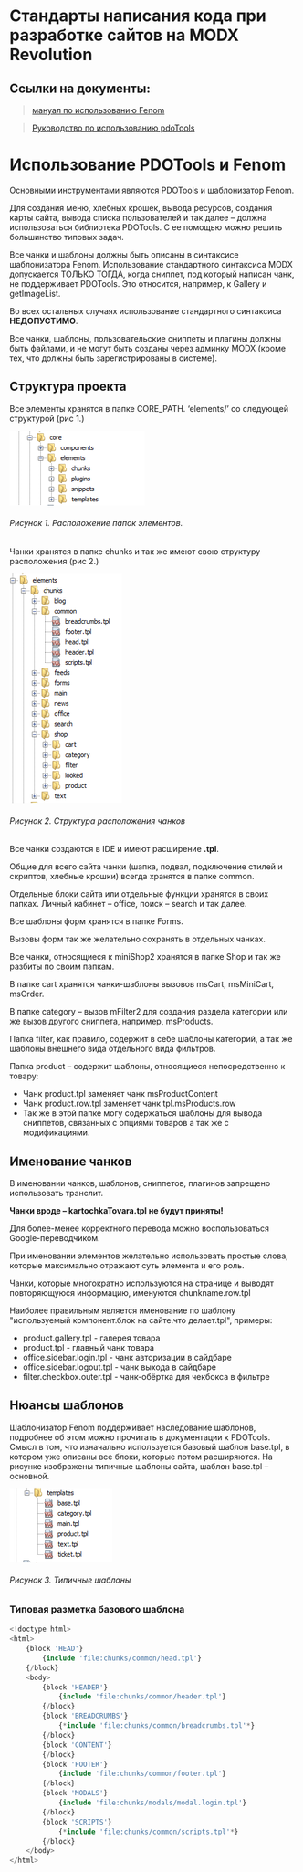 # Стандарты написания кода при разработке сайтов на MODX Revolution
## Ссылки на документы:
> [мануал по использованию Fenom](https://habrahabr.ru/post/264635/) 

> [Руководство по использованию pdoTools](https://docs.modx.pro/components/pdotools/)

# Использование PDOTools и Fenom

Основными инструментами являются PDOTools и шаблонизатор Fenom.

Для создания меню, хлебных крошек, вывода ресурсов, создания карты сайта, вывода списка пользователей и так далее – должна использоваться библиотека PDOTools. С ее помощью можно решить большинство типовых задач. 

Все чанки и шаблоны должны быть описаны в синтаксисе шаблонизатора Fenom. Использование стандартного синтаксиса MODX допускается ТОЛЬКО ТОГДА, когда сниппет, под который написан чанк, не поддерживает PDOTools. Это относится, например, к Gallery и getImageList. 

Во всех остальных случаях использование стандартного синтаксиса **НЕДОПУСТИМО**. 

Все чанки, шаблоны, пользовательские сниппеты и плагины должны быть файлами, и не могут быть созданы через админку MODX (кроме тех, что должны быть зарегистрированы в системе). 

## Структура проекта

Все элементы хранятся в папке CORE_PATH. ‘elements/’ со следующей структурой (рис 1.)

![Риcунок 1](/img/pic1.png)
###### Рисунок 1. Расположение папок элементов.

Чанки хранятся в папке chunks и так же имеют свою структуру расположения (рис 2.)

![Риcунок 2](/img/pic2.png)
###### Рисунок 2. Структура расположения чанков

Все чанки создаются в IDE и имеют расширение **.tpl**.

Общие для всего сайта чанки (шапка, подвал, подключение стилей и скриптов, хлебные крошки) всегда хранятся в папке common.

Отдельные блоки сайта или отдельные функции хранятся в своих папках. Личный кабинет – office, поиск – search и так далее.

Все шаблоны форм хранятся в папке Forms. 

Вызовы форм так же желательно сохранять в отдельных чанках.

Все чанки, относящиеся к miniShop2 хранятся в папке Shop и так же разбиты по своим папкам.

В папке cart хранятся чанки-шаблоны вызовов msCart, msMiniCart, msOrder.

В папке category – вызов mFilter2 для создания раздела категории или же вызов другого сниппета, например, msProducts.

Папка filter, как правило, содержит в себе шаблоны категорий, а так же шаблоны внешнего вида отдельного вида фильтров. 

Папка product – содержит шаблоны, относящиеся непосредственно к товару:

* Чанк product.tpl заменяет чанк msProductContent
* Чанк product.row.tpl заменяет чанк tpl.msProducts.row
* Так же в этой папке могу содержаться шаблоны для вывода сниппетов, связанных с опциями товаров а так же с модификациями.  


## Именование чанков

В именовании чанков, шаблонов, сниппетов, плагинов запрещено использовать транслит. 

**Чанки вроде – kartochkaTovara.tpl не будут приняты!** 

Для более-менее корректного перевода можно воспользоваться Google-переводчиком.

При именовании элементов желательно использовать простые слова, которые максимально отражают суть элемента и его роль. 

Чанки, которые многократно используются на странице и выводят повторяющуюся информацию, именуются chunkname.row.tpl 

Наиболее правильным является именование по шаблону "используемый компонент.блок на сайте.что делает.tpl", примеры: 

* product.gallery.tpl - галерея товара
* product.tpl - главный чанк товара
* office.sidebar.login.tpl - чанк авторизации в сайдбаре
* office.sidebar.logout.tpl - чанк выхода в сайдбаре
* filter.checkbox.outer.tpl - чанк-обёртка для чекбокса в фильтре

## Нюансы шаблонов
Шаблонизатор Fenom поддерживает наследование шаблонов, подробнее об этом можно прочитать в документации к PDOTools. 
Смысл в том, что изначально используется базовый шаблон base.tpl, в котором уже описаны все блоки, которые потом расширяются. 
На рисунке изображены типичные шаблоны сайта, шаблон base.tpl – основной.

![Риcунок 3](/img/pic3.png)
###### Рисунок 3. Типичные шаблоны

### Типовая разметка базового шаблона
```php
<!doctype html>
<html>
    {block 'HEAD'}
        {include 'file:chunks/common/head.tpl'}
    {/block}
    <body>
        {block 'HEADER'}
            {include 'file:chunks/common/header.tpl'}
        {/block}
        {block 'BREADCRUMBS'}
            {*include 'file:chunks/common/breadcrumbs.tpl'*}
        {/block}        
        {block 'CONTENT'}
        {/block}
        {block 'FOOTER'}
            {include 'file:chunks/common/footer.tpl'}
        {/block}
        {block 'MODALS'}
            {include 'file:chunks/modals/modal.login.tpl'}
        {/block}
        {block 'SCRIPTS'}
            {*include 'file:chunks/common/scripts.tpl'*}
        {/block}
    </body>
</html>
```



